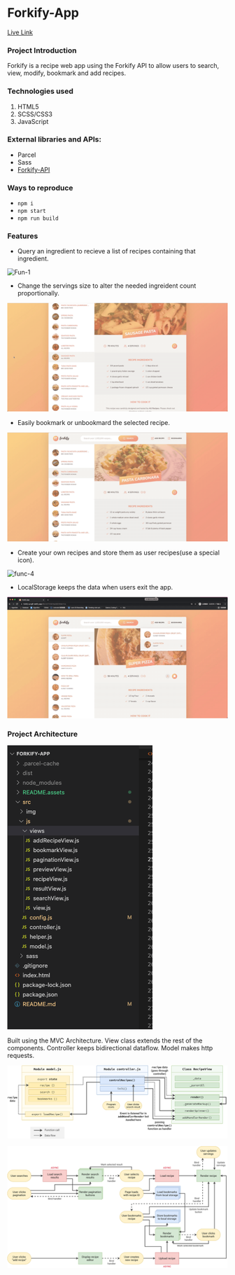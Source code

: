 # Forkify-App
[Live Link](https://forkify-jungff.netlify.app/)

### Project Introduction

Forkify is a recipe web app using the Forkify API to allow users to search, view, modify, bookmark and add recipes.

### Technologies used

1. HTML5
2. SCSS/CSS3
3. JavaScript

### External libraries and APIs:

* Parcel
* Sass
* [Forkify-API](https://forkify-api.herokuapp.com/v2)

### Ways to reproduce

* `npm i`
* `npm start`
* `npm run build`

### Features

* Query an ingredient to recieve a list of recipes containing that ingredient.

![Fun-1](README.assets/Fun-1.gif)

* Change the servings size to alter the needed ingreident count proportionally.

![fun-2](README.assets/fun-2.gif)

* Easily bookmark or unbookmard the selected recipe.

![fuc-3](README.assets/fuc-3.gif)

* Create your own recipes and store them as user recipes(use a special icon).

![func-4](README.assets/func-4.gif)

* LocalStorage keeps the data when users exit the app.

![fuc-5](README.assets/fuc-5.gif)

### Project Architecture

![截屏2022-03-17 下午2.22.15](README.assets/Project-Architecture.png)

Built using the MVC Architecture. View class extends the rest of the components. Controller keeps bidirectional dataflow. Model makes http requests. 

![forkify-architecture-recipe-loading](README.assets/forkify-architecture-recipe-loading.png)

![forkify-flowchart-part-3](README.assets/forkify-flowchart-part-3.png)

